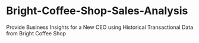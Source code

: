 # Bright-Coffee-Shop-Sales-Analysis
Provide Business Insights for a New CEO using Historical Transactional Data from Bright Coffee Shop

